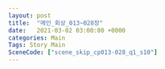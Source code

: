 ```yaml
---
layout: post
title:  "메인_회상_013~028장"
date:   2021-03-02 03:00:00 +0000
categories: Main
Tags: Story Main
SceneCode: ["scene_skip_cp013-028_q1_s10"]
---
```

